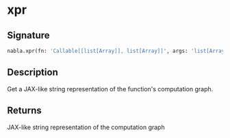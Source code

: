 # xpr

## Signature

```python
nabla.xpr(fn: 'Callable[[list[Array]], list[Array]]', args: 'list[Array]') -> 'str'
```

## Description

Get a JAX-like string representation of the function's computation graph.


## Returns

JAX-like string representation of the computation graph

